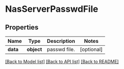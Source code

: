 # NasServerPasswdFile

## Properties
Name | Type | Description | Notes
------------ | ------------- | ------------- | -------------
**data** | **object** | passwd file. | [optional] 

[[Back to Model list]](../README.md#documentation-for-models) [[Back to API list]](../README.md#documentation-for-api-endpoints) [[Back to README]](../README.md)


